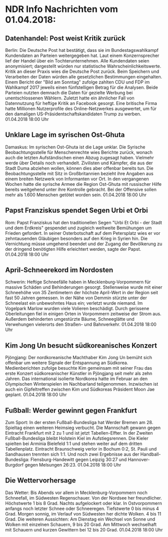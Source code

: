 # NDR Info Nachrichten vom 01.04.2018:


## Datenhandel: Post weist Kritik zurück
Berlin:	Die Deutsche Post hat bestätigt, dass sie im Bundestagswahlkampf Kundendaten an Parteien weitergegeben hat. Laut einem Konzernsprecher lief der Handel über ein Tochterunternehmen. Alle Kundendaten seien anonymisiert; dargestellt würden nur statistische Wahrscheinlichkeitswerte. Kritik an dieser Praxis wies die Deutsche Post zurück. Beim Speichern und Verarbeiten der Daten würden alle gesetzlichen Bestimmungen eingehalten. Einem Bericht der "Bild am Sonntag" zufolge zahlten CDU und FDP im Wahlkampf 2017 jeweils einen fünfstelligen Betrag für die Analysen. Beide Parteien nutzten demnach die Daten für gezielte Werbung bei unentschlossenen Wählern. Zuletzt hatte ein ähnlicher Fall von Datennutzung für heftige Kritik an Facebook gesorgt. Eine britische Firma hatte Millionen Nutzerprofile des Online-Netzwerkes ausgewertet, um für den damaligen US-Präsidentschaftskandidaten Trump zu werben. 01.04.2018 18:00 Uhr 

## Unklare Lage im syrischen Ost-Ghuta
Damaskus: Im syrischen Ost-Ghuta ist die Lage unklar. Die Syrische Beobachtungsstelle für Menschenrechte wies Berichte zurück, wonach auch die letzten Aufständischen einen Abzug zugesagt haben. Vielmehr werde über Details noch verhandelt. Zivilisten und Kämpfer, die aus der Stadt Duma abziehen wollen, können dies aber offenbar bereits tun. Die Beobachtungsstelle mit Sitz in Großbritannien bezieht ihre Angaben aus einem breiten Netzwerk von Informanten vor Ort. In den vergangenen Wochen hatte die syrische Armee die Region Ost-Ghuta mit russischer Hilfe bereits weitgehend unter ihre Kontrolle gebracht. Bei der Offensive sollen mehr als 1.600 Menschen getötet worden sein. 01.04.2018 18:00 Uhr 

## Papst Franziskus spendet Segen Urbi et Orbi
Rom: 	Papst Franziskus hat den traditionellen Segen "Urbi Et Orbi - der Stadt und dem Erdkreis" gespendet und zugleich weltweite Bemühungen um Frieden gefordert. In seiner Osterbotschaft auf dem Petersplatz wies er vor zehntausenden Gläubigen besonders auf den Krieg in Syrien hin. Die Vernichtung müsse umgehend beendet und der Zugang der Bevölkerung zu der dringend benötigten Hilfe erleichtert werden, sagte der Papst. 01.04.2018 18:00 Uhr 

## April-Schneerekord im Nordosten
Schwerin: 	Heftige Schneefälle haben in Mecklenburg-Vorpommern für massive Schäden und Behinderungen gesorgt. Stellenweise wurde mit einer Schneehöhe von 35 Zentimetern der höchste April-Wert in der Region seit fast 50 Jahren gemessen. In der Nähe von Demmin stürzte unter der Schneelast ein unbewohntes Haus ein; verletzt wurde niemand. Im Vogelpark Marlow wurden viele Volieren beschädigt. Durch gerissene Oberleitungen fiel in einigen Orten in Vorpommern zeitweise der Strom aus. Außerdem behinderten umgestürzte Bäume, Schneeglätte und Verwehungen vielerorts den Straßen- und Bahnverkehr. 01.04.2018 18:00 Uhr 

## Kim Jong Un besucht südkoreanisches Konzert
Pjöngjang: Der nordkoreanische Machthaber Kim Jong Un bemüht sich offenbar um weitere Signale der Entspannung an Südkorea. Medienberichten zufolge besuchte Kim gemeinsam mit seiner Frau das erste Konzert südkoreanischer Künstler in Pjöngjang seit mehr als zehn Jahren. Das international isolierte Nordkorea hatte im Februar an den Olympischen Winterspielen im Nachbarland teilgenommen. Inzwischen ist auch ein Gipfeltreffen zwischen Kim und Südkoreas Präsident Moon Jae geplant. 01.04.2018 18:00 Uhr 

## Fußball: Werder gewinnt gegen Frankfurt
Zum Sport: In der ersten Fußball-Bundesliga hat Werder Bremen am 28. Spieltag einen weiteren Heimsieg verbucht. Die Mannschaft gewann gegen Eintracht Frankfurt mit 2 zu 1 und ist jetzt Tabellen-Elfter. In der Zweiten Fußball-Bundesliga bleibt Holstein Kiel im Aufstiegsrennen. Die Kieler spielten bei Arminia Bielefeld 1:1 und stehen weiter auf dem dritten Tabellenplatz. Eintracht Braunschweig verlor in Bochum 0:2, St. Pauli und Sandhausen trennten sich 1:1. Und noch zwei Ergebnisse aus der Handball-Bundesliga:
Flensburg-Handewitt gegen Leipzig 30:27  und
Hannover-Burgdorf gegen Melsungen 26:23. 01.04.2018 18:00 Uhr 

## Die Wettervorhersage
Das Wetter: Bis Abends vor allem in Mecklenburg-Vorpommern noch Schneefall, im Südwesten Regenschauer. Von der Nordsee her freundlicher. Höchstwerte 1 bis 8 Grad. Nachts aufgelockert oder klar. In Ostvorpommern anfangs noch letzter Schnee oder Schneeregen. Tiefstwerte 0 bis minus 4 Grad. Morgen sonnig, im Verlauf von Südwesten her dichte Wolken. 4 bis 11 Grad. Die weiteren Aussichten: Am Dienstag ein Wechsel von Sonne und Wolken mit einzelnen Schauern,  9 bis 20 Grad. Am Mittwoch wechselhaft mit Schauern und kurzen Gewittern bei 12 bis 20 Grad. 01.04.2018 18:00 Uhr 
